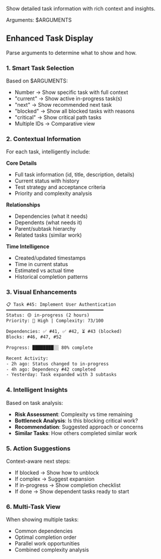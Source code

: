 Show detailed task information with rich context and insights.

Arguments: $ARGUMENTS

## Enhanced Task Display

Parse arguments to determine what to show and how.

### 1. **Smart Task Selection**

Based on $ARGUMENTS:

- Number → Show specific task with full context
- "current" → Show active in-progress task(s)
- "next" → Show recommended next task
- "blocked" → Show all blocked tasks with reasons
- "critical" → Show critical path tasks
- Multiple IDs → Comparative view

### 2. **Contextual Information**

For each task, intelligently include:

**Core Details**

- Full task information (id, title, description, details)
- Current status with history
- Test strategy and acceptance criteria
- Priority and complexity analysis

**Relationships**

- Dependencies (what it needs)
- Dependents (what needs it)
- Parent/subtask hierarchy
- Related tasks (similar work)

**Time Intelligence**

- Created/updated timestamps
- Time in current status
- Estimated vs actual time
- Historical completion patterns

### 3. **Visual Enhancements**

```txt
📋 Task #45: Implement User Authentication
━━━━━━━━━━━━━━━━━━━━━━━━━━━━━━━━━━━━━
Status: 🟡 in-progress (2 hours)
Priority: 🔴 High | Complexity: 73/100

Dependencies: ✅ #41, ✅ #42, ⏳ #43 (blocked)
Blocks: #46, #47, #52

Progress: ████████░░ 80% complete

Recent Activity:
- 2h ago: Status changed to in-progress
- 4h ago: Dependency #42 completed
- Yesterday: Task expanded with 3 subtasks
```

### 4. **Intelligent Insights**

Based on task analysis:

- **Risk Assessment**: Complexity vs time remaining
- **Bottleneck Analysis**: Is this blocking critical work?
- **Recommendation**: Suggested approach or concerns
- **Similar Tasks**: How others completed similar work

### 5. **Action Suggestions**

Context-aware next steps:

- If blocked → Show how to unblock
- If complex → Suggest expansion
- If in-progress → Show completion checklist
- If done → Show dependent tasks ready to start

### 6. **Multi-Task View**

When showing multiple tasks:

- Common dependencies
- Optimal completion order
- Parallel work opportunities
- Combined complexity analysis
